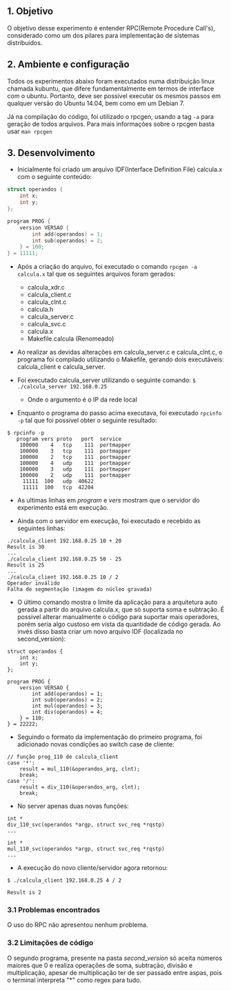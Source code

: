 ## 1. Objetivo
O objetivo desse experimento é entender RPC(Remote Procedure Call's), considerado como um dos pilares para implementação de sistemas distribuidos.

## 2. Ambiente e configuração
Todos os experimentos abaixo foram executados numa distribuição linux chamada kubuntu, que difere fundamentalmente em termos de interface com o ubuntu. Portanto, deve ser possivel executar os mesmos passos em qualquer versão do Ubuntu 14.04, bem como em um Debian 7.

Já na compilação do código, foi utilizado o rpcgen, usando a tag `-a` para geração de todos arquivos. Para mais informações sobre o rpcgen basta usar `man rpcgen`

## 3. Desenvolvimento

- Inicialmente foi criado um arquivo IDF(Interface Definition File) calcula.x com o seguinte conteúdo:

``` C
struct operandos {
	int x;
	int y;
};

program PROG {
	version VERSAO {
		int add(operandos) = 1;
		int sub(operandos) = 2;
	} = 100;
} = 11111;
```

- Após a criação do arquivo, foi executado o comando `rpcgen -a calcula.x` tal que os seguintes arquivos foram gerados:

  - calcula_xdr.c
  - calcula_client.c
  - calcula_clnt.c
  - calcula.h
  - calcula_server.c
  - calcula_svc.c
  - calcula.x
  - Makefile.calcula (Renomeado)

- Ao realizar as devidas alterações em calcula_server.c e calcula_clnt.c, o programa foi compilado utilizando o Makefile, gerando dois executáveis: calcula_client e calcula_server.

- Foi executado calcula_server utilizando o seguinte comando: `$ ./calcula_server 192.168.0.25`
  - Onde o argumento é o IP da rede local

- Enquanto o programa do passo acima executava, foi executado `rpcinfo -p` tal que foi possível obter o seguinte resultado:

```
$ rpcinfo -p
   program vers proto   port  service
    100000    4   tcp    111  portmapper
    100000    3   tcp    111  portmapper
    100000    2   tcp    111  portmapper
    100000    4   udp    111  portmapper
    100000    3   udp    111  portmapper
    100000    2   udp    111  portmapper
     11111  100   udp  40622
     11111  100   tcp  42204
```

- As ultimas linhas em <i>program</i> e <i>vers</i> mostram que o servidor do experimento está em execução.

- Ainda com o servidor em execução, foi executado e recebido as seguintes linhas:

```
./calcula_client 192.168.0.25 10 + 20
Result is 30
...
./calcula_client 192.168.0.25 50 - 25
Result is 25
...
./calcula_client 192.168.0.25 10 / 2
Operador inválido
Falha de segmentação (imagem do núcleo gravada)
```

- O último comando mostra o limite da aplicação para a arquitetura auto gerada a partir do arquivo calcula.x, que só suporta soma e subtração. É possivel alterar manualmente o código para suportar mais operadores, porém seria algo custoso em vista da quantidade de código gerada. Ao invés disso basta criar um novo arquivo IDF (localizada no second_version):

```
struct operandos {
	int x;
	int y;
};

program PROG {
	version VERSAO {
		int add(operandos) = 1;
		int sub(operandos) = 2;
		int mul(operandos) = 3;
		int div(operandos) = 4;
	} = 110;
} = 22222;

```

- Seguindo o formato da implementação do primeiro programa, foi adicionado novas condições ao switch case de cliente:

```
// função prog_110 de calcula_client
case '*':
	result = mul_110(&operandos_arg, clnt);
	break;
case '/':
	result = div_110(&operandos_arg, clnt);
	break;
```

- No server apenas duas novas funções:

```
int *
div_110_svc(operandos *argp, struct svc_req *rqstp)
...

int *
mul_110_svc(operandos *argp, struct svc_req *rqstp)
...
```

- A execução do novo cliente/servidor agora retornou:

```
$ ./calcula_client 192.168.0.25 4 / 2

Result is 2
```

### 3.1 Problemas encontrados

O uso do RPC não apresentou nenhum problema.

### 3.2 Limitações de código

O segundo programa, presente na pasta <i>second_version</i> só aceita números maiores que 0 e realiza operações de soma, subtração, divisão e multiplicação, apesar de multiplicação ter de ser passado entre aspas, pois o terminal interpreta "*" como regex para tudo.
